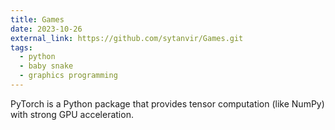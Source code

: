 ```yaml
---
title: Games
date: 2023-10-26
external_link: https://github.com/sytanvir/Games.git
tags:
  - python
  - baby snake
  - graphics programming
---
```


PyTorch is a Python package that provides tensor computation (like NumPy) with strong GPU acceleration.

<!--more-->

